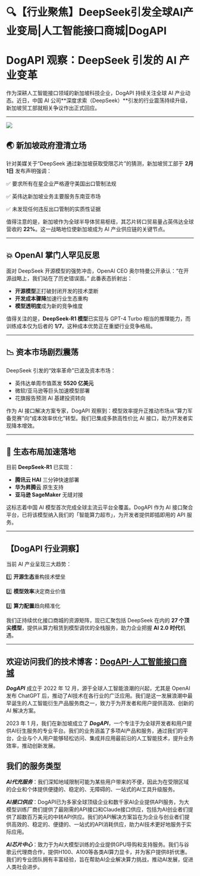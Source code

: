 # 🔍【行业聚焦】DeepSeek引发全球AI产业变局|人工智能接口商城|DogAPI

# DogAPI 观察：DeepSeek 引发的 AI 产业变革

作为深耕人工智能接口领域的新加坡科技企业，DogAPI 持续关注全球 AI 产业动态。近日，中国 AI 公司**深度求索（DeepSeek）**引发的行业震荡持续升级，新加坡贸工部就相关争议作出正式回应。

---

![](https://dogapi.ai/wp-content/uploads/2025/01/DeepSeek.png)

## 🌏 新加坡政府澄清立场

针对美媒关于“DeepSeek 通过新加坡获取受限芯片”的猜测，新加坡贸工部于 **2月1日** 发布声明强调：

✅ 要求所有在星企业严格遵守美国出口管制法规

✅ 英伟达新加坡业务主要服务东南亚市场

✅ 未发现任何违反出口管制的实质性证据

值得注意的是，新加坡作为全球半导体贸易枢纽，其芯片转口贸易量占英伟达全球营收的 **22%**。这一战略地位使新加坡成为 AI 产业供应链的关键节点。

---

## 💥 OpenAI 掌门人罕见反思

面对 DeepSeek 开源模型的强势冲击，OpenAI CEO 奥尔特曼公开承认：“在开源战略上，我们站在了历史错误面。” 此番表态折射出：

- **开源模型**正打破封闭开发的技术垄断
- **开发成本骤降**加速行业生态重构
- **模型透明度**成为新的竞争维度

值得关注的是，**DeepSeek-R1 模型**已实现与 GPT-4 Turbo 相当的推理能力，而训练成本仅为后者的 **1/7**。这种成本优势正在重塑行业竞争格局。

---

## 📉 资本市场剧烈震荡

DeepSeek 引发的“效率革命”已波及资本市场：

- 英伟达单周市值蒸发 **5520 亿美元**
- 微软/亚马逊等巨头加速模型部署
- 花旗报告预测 AI 基建投资转向

作为 AI 接口解决方案专家，DogAPI 观察到：模型效率提升正推动市场从“算力军备竞赛”向“成本效率优化”转型。我们已集成多款高性价比 AI 接口，助力开发者实现降本增效。

---

## 🚀 生态布局加速落地

目前 **DeepSeek-R1** 已实现：

- **腾讯云 HAI** 三分钟快速部署
- **华为昇腾云** 原生支持
- **亚马逊 SageMaker** 无缝对接

这标志着中国 AI 模型首次完成全球主流云平台全覆盖。DogAPI 作为 AI 接口聚合平台，已将该模型纳入我们的「智能算力超市」，为开发者提供即插即用的 API 服务。

---

## 【DogAPI 行业洞察】

当前 AI 产业呈现三大趋势：

1️⃣ **开源生态**重构技术壁垒

2️⃣ **模型效率**决定商业价值

3️⃣ **算力配置**趋向精准化

我们正持续优化接口商城的资源矩阵，现已汇聚包括 DeepSeek 在内的 **27 个顶尖模型**，提供从算力租赁到模型调优的全栈服务，助力企业把握 **AI 2.0 时代**机遇。

----
## 欢迎访问我们的技术博客：[DogAPI-人工智能接口商城](https://dogapi.ai/)

***DogAPI*** 成立于 2022 年 12 月，源于全球人工智能浪潮的兴起，尤其是 OpenAI 发布 ChatGPT 后，推动了AI技术在各行业的广泛应用。我们是这一发展浪潮中最早诞生的人工智能衍生产品服务商之一，致力于为开发者和用户提供高效、创新的 AI 解决方案。

2023 年 1 月，我们在新加坡成立了 ***DogAPI***，一个专注于为全球开发者和用户提供AI衍生服务的专业平台。我们的业务涵盖了多项AI产品和服务，通过我们的平台，企业与个人用户能够轻松访问、集成并应用最前沿的人工智能技术，提升业务效率，推动创新发展。

## **我们的服务类型**

***AI代充服务***：我们深知地域限制可能为某些用户带来的不便，因此为在受限区域的企业和个体提供便捷的、稳定的、无障碍的、一站式的AI工具升级服务。

***AI接口供应***：DogAPI已为多家全球顶级企业和数千家AI企业提供API服务，为大模型训练厂商们提供了最刚需的API接口和Claude接口供应，包括为AI创业者们提供了超数百万美元的中转API供应。我们的API解决方案旨在为企业与创业者们提供高效的、稳定的、便捷的、一站式的API消耗供应，助力AI技术更好地服务于实际应用。

***AI芯片中心***：致力于为AI大模型训练的企业提供GPU导购和支持服务。我们与谷歌云代理商合作，提供H100、A100等各类AI算力显卡，并为客户提供8折优惠。我们的专业团队拥有丰富经验，旨在帮助AI企业解决算力挑战，推动AI发展，促进人类社会进步。
